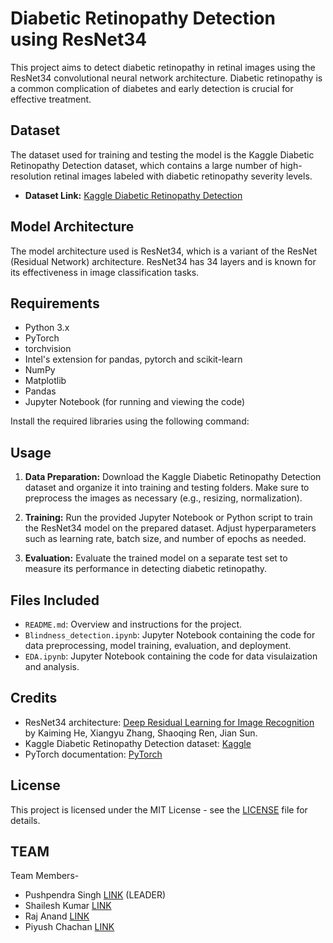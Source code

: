 # Diabetic Retinopathy Detection using ResNet34

This project aims to detect diabetic retinopathy in retinal images using the ResNet34 convolutional neural network architecture. Diabetic retinopathy is a common complication of diabetes and early detection is crucial for effective treatment.

## Dataset

The dataset used for training and testing the model is the Kaggle Diabetic Retinopathy Detection dataset, which contains a large number of high-resolution retinal images labeled with diabetic retinopathy severity levels.

- **Dataset Link:** [Kaggle Diabetic Retinopathy Detection](https://www.kaggle.com/competitions/aptos2019-blindness-detection/data)

## Model Architecture

The model architecture used is ResNet34, which is a variant of the ResNet (Residual Network) architecture. ResNet34 has 34 layers and is known for its effectiveness in image classification tasks.

## Requirements

- Python 3.x
- PyTorch
- torchvision
- Intel's extension for pandas, pytorch and scikit-learn
- NumPy
- Matplotlib
- Pandas
- Jupyter Notebook (for running and viewing the code)

Install the required libraries using the following command:

## Usage

1. **Data Preparation:** Download the Kaggle Diabetic Retinopathy Detection dataset and organize it into training and testing folders. Make sure to preprocess the images as necessary (e.g., resizing, normalization).

2. **Training:** Run the provided Jupyter Notebook or Python script to train the ResNet34 model on the prepared dataset. Adjust hyperparameters such as learning rate, batch size, and number of epochs as needed.

3. **Evaluation:** Evaluate the trained model on a separate test set to measure its performance in detecting diabetic retinopathy.

## Files Included

- `README.md`: Overview and instructions for the project.
- `Blindness_detection.ipynb`: Jupyter Notebook containing the code for data preprocessing, model training, evaluation, and deployment.
- `EDA.ipynb`: Jupyter Notebook containing the code for data visulaization and analysis.

## Credits

- ResNet34 architecture: [Deep Residual Learning for Image Recognition](https://arxiv.org/abs/1512.03385) by Kaiming He, Xiangyu Zhang, Shaoqing Ren, Jian Sun.
- Kaggle Diabetic Retinopathy Detection dataset: [Kaggle](https://www.kaggle.com/competitions/aptos2019-blindness-detection/data)
- PyTorch documentation: [PyTorch](https://pytorch.org/docs/stable/index.html)

## License

This project is licensed under the MIT License - see the [LICENSE]([LICENSE](https://github.com/captain-peroxide/Intel/blob/main/LICENSE)https://github.com/captain-peroxide/Intel/blob/main/LICENSE) file for details.

## TEAM

Team Members-
- Pushpendra Singh [LINK](https://github.com/PushpendraReboot) (LEADER)
- Shailesh Kumar [LINK](https://github.com/captain-peroxide)
- Raj Anand [LINK](https://github.com/Rajgithub42)
- Piyush Chachan [LINK](https://github.com/Piyush-chachan)

